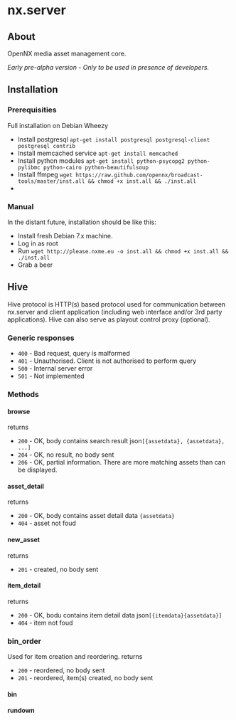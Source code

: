 nx.server
=========

## About

OpenNX media asset management core.

_Early pre-alpha version - Only to be used in presence of developers._


## Installation

### Prerequisities
Full installation on Debian Wheezy
* Install postgresql `apt-get install postgresql postgresql-client postgresql contrib`
* Install memcached service `apt-get install memcached`
* Install python modules `apt-get install python-psycopg2 python-pylibmc python-cairo python-beautifulsoup`
* Install ffmpeg `wget https://raw.github.com/opennx/broadcast-tools/master/inst.all && chmod +x inst.all && ./inst.all`
* 

### Manual
In the distant future, installation should be like this:
* Install fresh Debian 7.x machine.
* Log in as root
* Run `wget http://please.nxme.eu -o inst.all && chmod +x inst.all && ./inst.all`
* Grab a beer


## Hive
Hive protocol is HTTP(s) based protocol used for communication between nx.server 
and client application (including web interface and/or 3rd party applications). 
Hive can also serve as playout control proxy (optional).

### Generic responses

* `400` - Bad request, query is malformed
* `401` - Unauthorised. Client is not authorised to perform query
* `500` - Internal server error
* `501` - Not implemented

### Methods

#### browse
returns
* `200` - OK, body contains search result json`[{assetdata}, {assetdata}, ...]`
* `204` - OK, no result, no body sent
* `206` - OK, partial information. There are more matching assets than can be displayed.

#### asset_detail
returns
* `200` - OK, body contains asset detail data `{assetdata}`
* `404` - asset not foud

#### new_asset
returns
* `201` - created, no body sent

#### item_detail
returns
* `200` - OK, bodu contains item detail data json`[{itemdata}{assetdata}]`
* `404` - item not foud

### bin_order
Used for item creation and reordering.
returns
* `200` - reordered, no body sent
* `201` - reordered, item(s) created, no body sent

#### bin

#### rundown


